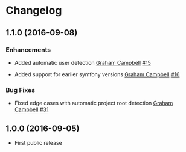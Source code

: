 Changelog
=========

## 1.1.0 (2016-09-08)

### Enhancements

* Added automatic user detection
  [Graham Campbell](https://github.com/GrahamCampbell)
  [#15](https://github.com/bugsnag/bugsnag-symfony/pull/15)

* Added support for earlier symfony versions
  [Graham Campbell](https://github.com/GrahamCampbell)
  [#16](https://github.com/bugsnag/bugsnag-symfony/pull/16)

### Bug Fixes

* Fixed edge cases with automatic project root detection
  [Graham Campbell](https://github.com/GrahamCampbell)
  [#31](https://github.com/bugsnag/bugsnag-silex/pull/31)

## 1.0.0 (2016-09-05)

* First public release
